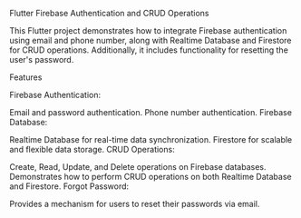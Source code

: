 

Flutter Firebase Authentication and CRUD Operations

This Flutter project demonstrates how to integrate Firebase authentication using email and phone number, along with Realtime Database and Firestore for CRUD operations. Additionally, it includes functionality for resetting the user's password.

Features

Firebase Authentication:

Email and password authentication.
Phone number authentication.
Firebase Database:

Realtime Database for real-time data synchronization.
Firestore for scalable and flexible data storage.
CRUD Operations:

Create, Read, Update, and Delete operations on Firebase databases.
Demonstrates how to perform CRUD operations on both Realtime Database and Firestore.
Forgot Password:

Provides a mechanism for users to reset their passwords via email.
